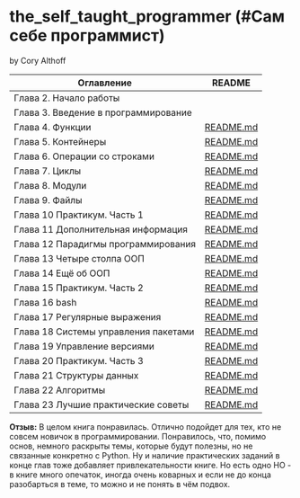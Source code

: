 # the_self_taught_programmer (#Сам себе программист)
by Cory Althoff


| Оглавление                          | README           |
|-------------------------------------|------------------|
| Глава 2. Начало работы              |  |
| Глава 3. Введение в программирование |  |
| Глава 4. Функции                    | [README.md][Ch4] |
| Глава 5. Контейнеры                 | [README.md][Ch5] |
| Глава 6. Операции со строками       | [README.md][Ch6] |
| Глава 7. Циклы                      | [README.md][Ch7] |
| Глава 8. Модули                     | [README.md][Ch8] |
| Глава 9. Файлы                      | [README.md][Ch9] |
| Глава 10 Практикум. Часть 1         | [README.md][Ch10]|
| Глава 11 Дополнительная информация  | [README.md][Ch11] |
| Глава 12 Парадигмы программирования | [README.md][Ch12] |
| Глава 13 Четыре столпа ООП          | [README.md][Ch13] |
| Глава 14 Ещё об ООП                 | [README.md][Ch14] |
| Глава 15 Практикум. Часть 2         | [README.md][Ch15] |
| Глава 16 bash                       | [README.md][Ch16] |
| Глава 17 Регулярные выражения       | [README.md][Ch17] |
| Глава 18 Системы управления пакетами | [README.md][Ch18] |
| Глава 19 Управление версиями        | [README.md][Ch19] |
| Глава 20 Практикум. Часть 3         | [README.md][Ch20] |
| Глава 21 Структуры данных           | [README.md][Ch21] |
| Глава 22 Алгоритмы                  | [README.md][Ch22] |
| Глава 23 Лучшие практические советы | [README.md][Ch23] |

**Отзыв:**
В целом книга понравилась. Отлично подойдет для тех, кто не 
совсем новичок в программировании.
Понравилось, что, помимо основ, немного раскрыты темы, которые будут полезны, но не связанные конкретно с Python.
Ну и наличие практических заданий в конце глав тоже добавляет привлекательности книге.
Но есть одно НО - в книге много опечаток, иногда очень коварных и если не до конца 
разобарться в теме, то можно и не понять в чём подвох.

[Ch4]: <chap04/README.md>
[Ch5]: <chap05/README.md>
[Ch6]: <chap06/README.md>
[Ch7]: <chap07/README.md>
[Ch7]: <chap07/README.md>
[Ch8]: <chap08/README.md>
[Ch9]: <chap09/README.md>
[Ch10]: <chap10/README.md>
[Ch11]: <chap11/README.md>
[Ch12]: <chap12/README.md>
[Ch13]: <chap13/README.md>
[Ch14]: <chap14/README.md>
[Ch15]: <chap15/README.md>
[Ch16]: <chap16/README.md>
[Ch17]: <chap17/README.md>
[Ch18]: <chap18/README.md>
[Ch19]: <chap19/README.md>
[Ch20]: <chap20/README.md>
[Ch21]: <chap21/README.md>
[Ch22]: <chap22/README.md>
[Ch23]: <chap23/README.md>
